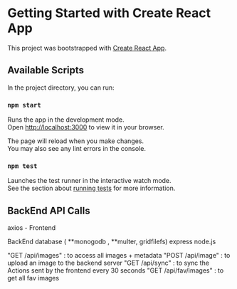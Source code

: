 # Getting Started with Create React App

This project was bootstrapped with [Create React App](https://github.com/facebook/create-react-app).

## Available Scripts

In the project directory, you can run:

### `npm start`

Runs the app in the development mode.\
Open [http://localhost:3000](http://localhost:3000) to view it in your browser.

The page will reload when you make changes.\
You may also see any lint errors in the console.

### `npm test`

Launches the test runner in the interactive watch mode.\
See the section about [running tests](https://facebook.github.io/create-react-app/docs/running-tests) for more information.

## BackEnd API Calls

axios - Frontend

BackEnd
database ( **monogodb , **multer, gridfilefs)
express
node.js


"GET /api/images" : to access all images + metadata
"POST /api/image" : to upload an image to the backend server
"GET /api/sync" : to sync the Actions sent by the frontend every 30 seconds
"GET /api/fav/images" : to get all fav images




